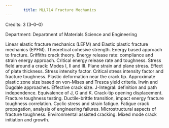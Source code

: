 ```yaml
---
        title: MLL714 Fracture Mechanics
---
```

Credits: 3 (3–0–0)

Department: Department of Materials Science and Engineering

Linear elastic fracture mechanics (LEFM) and Elastic plastic fracture mechanics (EPFM). Theoretical cohesive strength. Energy based approach to fracture. Griffiths crack theory. Energy release rate: compliance and strain energy approach. Critical energy release rate and toughness. Stress field around a crack: Modes I, II and III. Plane strain and plane stress. Effect of plate thickness. Stress intensity factor. Critical stress intensity factor and fracture toughness. Plastic deformation near the crack tip. Approximate plastic zone size based on von-Mises and Tresca yield criteria. Irwin and Dugdale approaches. Effective crack size. J-Integral: definition and path independence. Equivalence of J, G and K. Crack-tip opening displacement. Fracture toughness testing. Ductile-brittle transition, impact energy fracture toughness correlation. Cyclic stress and strain fatigue. Fatigue crack propagation, analysis of engineering failures. Microstructural aspects of fracture toughness. Environmental assisted cracking. Mixed mode crack initiation and growth.